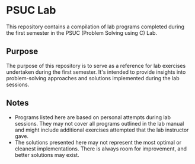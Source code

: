 # PSUC Lab

This repository contains a compilation of lab programs completed during the first semester in the PSUC (Problem Solving using C) Lab.

## Purpose
The purpose of this repository is to serve as a reference for lab exercises undertaken during the first semester. It's intended to provide insights into problem-solving approaches and solutions implemented during the lab sessions.

## Notes
- Programs listed here are based on personal attempts during lab sessions. They may not cover all programs outlined in the lab manual and might include additional exercises attempted that the lab instructor gave.
- The solutions presented here may not represent the most optimal or cleanest implementations. There is always room for improvement, and better solutions may exist.